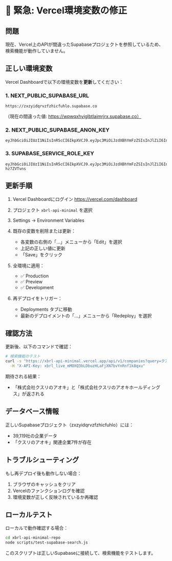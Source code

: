 # 🚨 緊急: Vercel環境変数の修正

## 問題
現在、Vercel上のAPIが間違ったSupabaseプロジェクトを参照しているため、検索機能が動作していません。

## 正しい環境変数

Vercel Dashboardで以下の環境変数を**更新**してください：

### 1. NEXT_PUBLIC_SUPABASE_URL
```
https://zxzyidqrvzfzhicfuhlo.supabase.co
```
（現在の間違った値: https://wpwqxhyiglbtlaimrjrx.supabase.co）

### 2. NEXT_PUBLIC_SUPABASE_ANON_KEY
```
eyJhbGciOiJIUzI1NiIsInR5cCI6IkpXVCJ9.eyJpc3MiOiJzdXBhYmFzZSIsInJlZiI6Inp4enlpZHFydnpmemhpY2Z1aGxvIiwicm9sZSI6ImFub24iLCJpYXQiOjE3NTUxNTYyMjIsImV4cCI6MjA3MDczMjIyMn0.McK1Ilx6wotT2c66qkPig9HUyPm6LKrt0HQnOwkGKIw
```

### 3. SUPABASE_SERVICE_ROLE_KEY
```
eyJhbGciOiJIUzI1NiIsInR5cCI6IkpXVCJ9.eyJpc3MiOiJzdXBhYmFzZSIsInJlZiI6Inp4enlpZHFydnpmemhpY2Z1aGxvIiwicm9sZSI6InNlcnZpY2Vfcm9sZSIsImlhdCI6MTc1NTE1NjIyMiwiZXhwIjoyMDcwNzMyMjIyfQ.I48BfRK6_YgAMF0LR9PmhzvFgqwu8fZDp-hz7ZVTvns
```

## 更新手順

1. Vercel Dashboardにログイン
   https://vercel.com/dashboard

2. プロジェクト `xbrl-api-minimal` を選択

3. Settings → Environment Variables

4. 既存の変数を削除または更新：
   - 各変数の右側の「...」メニューから「Edit」を選択
   - 上記の正しい値に更新
   - 「Save」をクリック

5. 全環境に適用：
   - ✅ Production
   - ✅ Preview
   - ✅ Development

6. 再デプロイをトリガー：
   - Deployments タブに移動
   - 最新のデプロイメントの「...」メニューから「Redeploy」を選択

## 確認方法

更新後、以下のコマンドで確認：

```bash
# 検索機能のテスト
curl -s "https://xbrl-api-minimal.vercel.app/api/v1/companies?query=クスリ&limit=5" \
  -H "X-API-Key: xbrl_live_mMOXQ3bLDbuzHLaFjXN7bvYnRnf1k8qxu"
```

期待される結果：
- 「株式会社クスリのアオキ」と「株式会社クスリのアオキホールディングス」が返される

## データベース情報

正しいSupabaseプロジェクト（zxzyidqrvzfzhicfuhlo）には：
- 39,119社の企業データ
- 「クスリのアオキ」関連企業7件が存在

## トラブルシューティング

もし再デプロイ後も動作しない場合：
1. ブラウザのキャッシュをクリア
2. Vercelのファンクションログを確認
3. 環境変数が正しく反映されているか再確認

## ローカルテスト

ローカルで動作確認する場合：
```bash
cd xbrl-api-minimal-repo
node scripts/test-supabase-search.js
```

このスクリプトは正しいSupabaseに接続して、検索機能をテストします。